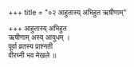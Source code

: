 +++
title = "०२ आहुतास्य् अभिहुत ऋषीणाम्"

+++
आहुतास्य् अभिहुत  
ऋषीणाम् अस्य् आयुधम् ।  
पूर्वा व्रतस्य प्राश्नती  
वीरघ्नी भव मेखले ॥